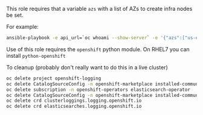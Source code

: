 This role requires that a variable `azs` with a list of AZs to create infra nodes be set.

For example:

```sh
ansible-playbook -e api_url=`oc whoami --show-server` -e '{"azs":["us-east-1"]}' play.yaml
```

Use of this role requires the `openshift` python module. On RHEL7 you can install `python-openshift`

To cleanup (probably don't really want to do this in a live cluster)
```sh
oc delete project openshift-logging
oc delete CatalogSourceConfig -n openshift-marketplace installed-community-openshift-operators
oc delete subscription -n openshift-operators elasticsearch-operator
oc delete CatalogSourceConfig -n openshift-marketplace installed-community-openshift-logging
oc delete crd clusterloggings.logging.openshift.io
oc delete crd elasticsearches.logging.openshift.io
```